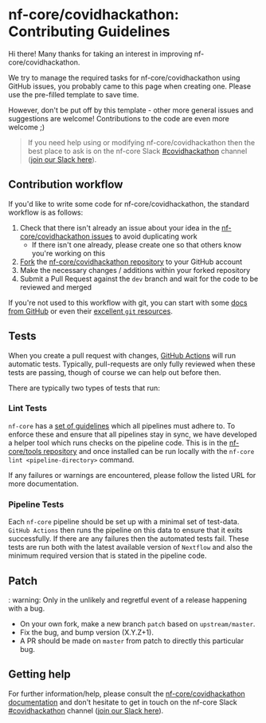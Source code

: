 # nf-core/covidhackathon: Contributing Guidelines

Hi there!
Many thanks for taking an interest in improving nf-core/covidhackathon.

We try to manage the required tasks for nf-core/covidhackathon using GitHub issues, you probably came to this page when creating one.
Please use the pre-filled template to save time.

However, don't be put off by this template - other more general issues and suggestions are welcome!
Contributions to the code are even more welcome ;)

> If you need help using or modifying nf-core/covidhackathon then the best place to ask is on the nf-core Slack [#covidhackathon](https://nfcore.slack.com/channels/covidhackathon) channel ([join our Slack here](https://nf-co.re/join/slack)).

## Contribution workflow

If you'd like to write some code for nf-core/covidhackathon, the standard workflow is as follows:

1. Check that there isn't already an issue about your idea in the [nf-core/covidhackathon issues](https://github.com/nf-core/covidhackathon/issues) to avoid duplicating work
    * If there isn't one already, please create one so that others know you're working on this
2. [Fork](https://help.github.com/en/github/getting-started-with-github/fork-a-repo) the [nf-core/covidhackathon repository](https://github.com/nf-core/covidhackathon) to your GitHub account
3. Make the necessary changes / additions within your forked repository
4. Submit a Pull Request against the `dev` branch and wait for the code to be reviewed and merged

If you're not used to this workflow with git, you can start with some [docs from GitHub](https://help.github.com/en/github/collaborating-with-issues-and-pull-requests) or even their [excellent `git` resources](https://try.github.io/).

## Tests

When you create a pull request with changes, [GitHub Actions](https://github.com/features/actions) will run automatic tests.
Typically, pull-requests are only fully reviewed when these tests are passing, though of course we can help out before then.

There are typically two types of tests that run:

### Lint Tests

`nf-core` has a [set of guidelines](https://nf-co.re/developers/guidelines) which all pipelines must adhere to.
To enforce these and ensure that all pipelines stay in sync, we have developed a helper tool which runs checks on the pipeline code. This is in the [nf-core/tools repository](https://github.com/nf-core/tools) and once installed can be run locally with the `nf-core lint <pipeline-directory>` command.

If any failures or warnings are encountered, please follow the listed URL for more documentation.

### Pipeline Tests

Each `nf-core` pipeline should be set up with a minimal set of test-data.
`GitHub Actions` then runs the pipeline on this data to ensure that it exits successfully.
If there are any failures then the automated tests fail.
These tests are run both with the latest available version of `Nextflow` and also the minimum required version that is stated in the pipeline code.

## Patch

: warning: Only in the unlikely and regretful event of a release happening with a bug.

* On your own fork, make a new branch `patch` based on `upstream/master`.
* Fix the bug, and bump version (X.Y.Z+1).
* A PR should be made on `master` from patch to directly this particular bug.

## Getting help

For further information/help, please consult the [nf-core/covidhackathon documentation](https://nf-co.re/nf-core/covidhackathon/docs) and don't hesitate to get in touch on the nf-core Slack [#covidhackathon](https://nfcore.slack.com/channels/covidhackathon) channel ([join our Slack here](https://nf-co.re/join/slack)).
